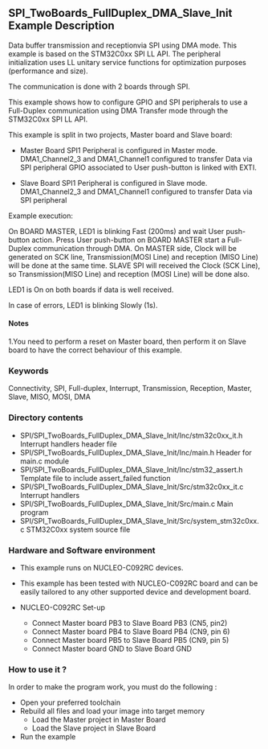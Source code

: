 ## <b>SPI_TwoBoards_FullDuplex_DMA_Slave_Init Example Description</b>

Data buffer transmission and receptionvia SPI using DMA mode. This example is
based on the STM32C0xx SPI LL API. The peripheral initialization uses
LL unitary service functions for optimization purposes (performance and size).

The communication is done with 2 boards through SPI.

This example shows how to configure GPIO and SPI peripherals
to use a Full-Duplex communication using DMA Transfer mode through the STM32C0xx SPI LL API.

This example is split in two projects, Master board and Slave board:

- Master Board
  SPI1 Peripheral is configured in Master mode.
  DMA1_Channel2_3 and DMA1_Channel1 configured to transfer Data via SPI peripheral
  GPIO associated to User push-button is linked with EXTI.

- Slave Board
  SPI1 Peripheral is configured in Slave mode.
  DMA1_Channel2_3 and DMA1_Channel1 configured to transfer Data via SPI peripheral


Example execution:

On BOARD MASTER, LED1 is blinking Fast (200ms) and wait User push-button action.
Press User push-button on BOARD MASTER start a Full-Duplex communication through DMA.
On MASTER side, Clock will be generated on SCK line, Transmission(MOSI Line) and reception (MISO Line)
will be done at the same time.
SLAVE SPI will received  the Clock (SCK Line), so Transmission(MISO Line) and reception (MOSI Line) will be done also.

LED1 is On on both boards if data is well received.

In case of errors, LED1 is blinking Slowly (1s).

#### <b>Notes</b>

 1.You need to perform a reset on Master board, then perform it on Slave board
      to have the correct behaviour of this example.

### <b>Keywords</b>

Connectivity, SPI, Full-duplex, Interrupt, Transmission, Reception, Master, Slave, MISO, MOSI, DMA

### <b>Directory contents</b>

  - SPI/SPI_TwoBoards_FullDuplex_DMA_Slave_Init/Inc/stm32c0xx_it.h          Interrupt handlers header file
  - SPI/SPI_TwoBoards_FullDuplex_DMA_Slave_Init/Inc/main.h                  Header for main.c module
  - SPI/SPI_TwoBoards_FullDuplex_DMA_Slave_Init/Inc/stm32_assert.h          Template file to include assert_failed function
  - SPI/SPI_TwoBoards_FullDuplex_DMA_Slave_Init/Src/stm32c0xx_it.c          Interrupt handlers
  - SPI/SPI_TwoBoards_FullDuplex_DMA_Slave_Init/Src/main.c                  Main program
  - SPI/SPI_TwoBoards_FullDuplex_DMA_Slave_Init/Src/system_stm32c0xx.c      STM32C0xx system source file

### <b>Hardware and Software environment</b>

  - This example runs on NUCLEO-C092RC devices.

  - This example has been tested with NUCLEO-C092RC board and can be
    easily tailored to any other supported device and development board.

  - NUCLEO-C092RC Set-up
    - Connect Master board PB3 to Slave Board PB3 (CN5, pin2)
    - Connect Master board PB4 to Slave Board PB4 (CN9, pin 6)
    - Connect Master board PB5 to Slave Board PB5 (CN9, pin 5)
    - Connect Master board GND to Slave Board GND

### <b>How to use it ?</b>

In order to make the program work, you must do the following :
 - Open your preferred toolchain
 - Rebuild all files and load your image into target memory
    - Load the Master project in Master Board
    - Load the Slave project in Slave Board
 - Run the example

